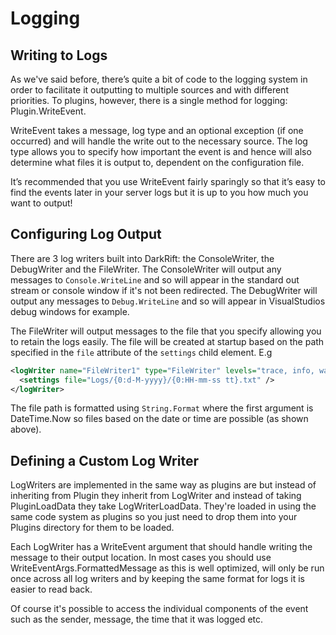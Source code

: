 # Logging
## Writing to Logs
As we've said before, there’s quite a bit of code to the logging system in order to facilitate it outputting to multiple sources and with different priorities. To plugins, however, there is a single method for logging: Plugin.WriteEvent.

WriteEvent takes a message, log type and an optional exception (if one occurred) and will handle the write out to the necessary source. The log type allows you to specify how important the event is and hence will also determine what files it is output to, dependent on the configuration file.

It’s recommended that you use WriteEvent fairly sparingly so that it’s easy to find the events later in your server logs but it is up to you how much you want to output!

## Configuring Log Output</title>  
There are 3 log writers built into DarkRift: the ConsoleWriter, the DebugWriter and the FileWriter. The ConsoleWriter will output any messages to `Console.WriteLine` and so will appear in the standard out stream or console window if it's not been redirected. The DebugWriter will output any messages to `Debug.WriteLine` and so will appear in VisualStudios debug windows for example.

The FileWriter will output messages to the file that you specify allowing you to retain the logs easily. The file will be created at startup based on the path specified in the `file` attribute of the `settings` child element. E.g
```xml
<logWriter name="FileWriter1" type="FileWriter" levels="trace, info, warning, error, fatal">
  <settings file="Logs/{0:d-M-yyyy}/{0:HH-mm-ss tt}.txt" />
</logWriter>
```
The file path is formatted using `String.Format` where the first argument is DateTime.Now so files based on the date or time are possible (as shown above).

## Defining a Custom Log Writer
LogWriters are implemented in the same way as plugins are but instead of inheriting from Plugin they inherit from LogWriter and instead of taking PluginLoadData they take LogWriterLoadData. They're loaded in using the same code system as plugins so you just need to drop them into your Plugins directory for them to be loaded.

Each LogWriter has a WriteEvent argument that should handle writing the message to their output location. In most cases you should use WriteEventArgs.FormattedMessage as this is well optimized, will only be run once across all log writers and by keeping the same format for logs it is easier to read back.

Of course it's possible to access the individual components of the event such as the sender, message, the time that it was logged etc.
